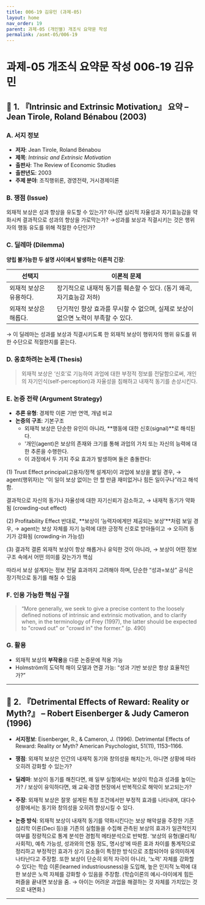 ```yaml
---
title: 006-19 김유민 (과제-05)
layout: home
nav_order: 19
parent: 과제-05 (개인별) 개조식 요약문 작성
permalink: /asmt-05/006-19
---
```


# 과제-05 개조식 요약문 작성 006-19 김유민 

## 📘 1. 『Intrinsic and Extrinsic Motivation』 요약 – Jean Tirole, Roland Bénabou (2003)

### A. 서지 정보  
- **저자**: Jean Tirole, Roland Bénabou 
- **제목**: *Intrinsic and Extrinsic Motivation*  
- **출판사**: The Review of Economic Studies 
- **출판년도**: 2003  
- **주제 분야**: 조직행위론, 경영전략, 거시경제이론

### B. 쟁점 (Issue)  
외재적 보상은 성과 향상을 유도할 수 있는가? 아니면 심리적 자율성과 자기효능감을 약화시켜 결과적으로 성과의 향상을 가로막는가?
→성과를 보상과 직결시키는 것은 행위자의 행동 유도를 위해 적절한 수단인가?

### C. 딜레마 (Dilemma)  
**양립 불가능한 두 설명 사이에서 발생하는 이론적 긴장**:

| 선택지 | 이론적 문제 |
|--------|-------------|
| 외재적 보상은 유용하다. | 장기적으로 내재적 동기를 훼손할 수 있다. (동기 왜곡, 자기효능감 저하) |
| 외재적 보상은 해롭다. | 단기적인 향상 효과를 무시할 수 없으며, 실제로 보상이 없으면 노력이 부족할 수 있다. |

→ 이 딜레마는 성과를 보상과 직결시키도록 한 외재적 보상이 행위자의 행위 유도를 위한 수단으로 적절한지를 묻는다.

### D. 옹호하려는 논제 (Thesis)  
> 외재적 보상은 ‘신호’로 기능하여 과업에 대한 부정적 정보를 전달함으로써, 개인의 자기인식(self-perception)과 자율성을 침해하고 내재적 동기를 손상시킨다.

### E. 논증 전략 (Argument Strategy)  
- **추론 유형**: 경제학 이론 기반 연역, 개념 비교
- **논증의 구조**:
  기본구조
  - 외재적 보상은 단순한 유인이 아니라, **행동에 대한 신호(signal)**로 해석된다.
  - '개인(agent)은 보상의 존재와 크기를 통해 과업의 가치 또는 자신의 능력에 대한 추론을 수행한다.
  - 이 과정에서 두 가지 주요 효과가 발생하며 둘은 충돌한다:

(1) Trust Effect
principal(고용자/정책 설계자)이 과업에 보상을 붙일 경우,
→ agent(행위자)는 “이 일이 보상 없이는 안 할 만큼 재미없거나 힘든 일이구나”라고 해석함.

결과적으로 자신의 동기나 자율성에 대한 자기신뢰가 감소하고,
→ 내재적 동기가 약화됨 (crowding-out effect)

(2) Profitability Effect
반대로, **보상이 ‘능력자에게만 제공되는 보상’**처럼 보일 경우,
→ agent는 보상 자체를 자기 능력에 대한 긍정적 신호로 받아들이고
→ 오히려 동기가 강화됨 (crowding-in 가능성)

(3) 결과적 결론
외재적 보상이 항상 해롭거나 유익한 것이 아니라,
→ 보상이 어떤 정보 구조 속에서 어떤 의미를 갖는가가 핵심

따라서 보상 설계자는 정보 전달 효과까지 고려해야 하며,
단순한 “성과=보상” 공식은 장기적으로 동기를 해칠 수 있음

### F. 인용 가능한 핵심 구절
> “More generally, we seek to give a precise content to the loosely defined notions of intrinsic and extrinsic motivation, and to clarify when, in the terminology of Frey (1997), the latter should be expected to "crowd out" or "crowd in" the former.” (p. 490)  

### G. 활용
- 외재적 보상의 **부작용**을 다룬 논증문에 적용 가능 
- Holmström의 도덕적 해이 모델과 연결 가능: “성과 기반 보상은 항상 효율적인가?” 

---

## 📘 2. 『Detrimental Effects of Reward: Reality or Myth?』 – Robert Eisenberger & Judy Cameron (1996)

- **서지정보**: Eisenberger, R., & Cameron, J. (1996). Detrimental Effects of Reward: Reality or Myth? American Psychologist, 51(11), 1153–1166.

- **쟁점**: 외재적 보상은 인간의 내재적 동기와 창의성을 해치는가, 아니면 상황에 따라 오히려 강화할 수 있는가?  
- **딜레마**: 보상이 동기를 해친다면, 왜 일부 실험에서는 보상이 학습과 성과를 높이는가? / 보상이 유익하다면, 왜 교육·경영 현장에서 반복적으로 해악이 보고되는가?
- **주장**: 외재적 보상은 잘못 설계된 특정 조건에서만 부정적 효과를 나타내며, 대다수 상황에서는 동기와 창의성을 오히려 향상시킬 수 있다.
- **논증 방식**: 외재적 보상이 내재적 동기를 약화시킨다는 보상 해악설을 주장한 기존 심리학 이론(Deci 등)을 기존의 실험들을 수집해 관측된 보상의 효과가 일관적인지 여부를 정량적으로 통계 분석한 경험적 메타분석으로 반박함. ‘보상의 유형(물리적/사회적), 예측 가능성, 성과와의 연동 정도, 명시성’에 따른 효과 차이를 통계적으로 정리하고 부정적인 효과가 상기 요소들이 특정한 방식으로 조합되어야 유의미하게 나타난다고 주장함. 또한 보상이 단순히 외적 자극이 아니라, '노력' 자체를 강화할 수 있다는 학습 이론(learned industriousness)을 도입해, 높은 인지적 노력에 대한 보상은 노력 자체를 강화할 수 있음을 주장함. (학습이론의 예시-아이에게 힘든 퍼즐을 끝내면 보상을 줌. → 아이는 어려운 과업을 해결하는 것 자체를 가치있는 것으로 내면화.)

---